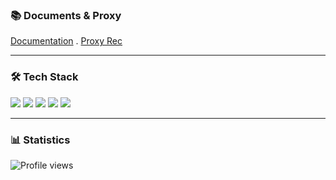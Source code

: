 ### 📚 Documents & Proxy

[Documentation](https://sumingcheng.github.io/docs-hub)  . [Proxy Rec](https://bbxy.xn--cesw6hd3s99f.com/auth/register?code=YvLa)

<hr>

### 🛠 Tech Stack

<div>
    <img src="https://img.shields.io/badge/typescript-%232E7B8B.svg?style=for-the-badge&logo=typescript&logoColor=white">
    <img src="https://img.shields.io/badge/node.js-%2343853D.svg?style=for-the-badge&logo=node.js&logoColor=white">
    <img src="https://img.shields.io/badge/python-%2336769E?style=for-the-badge&logo=python&logoColor=white">
    <img src="https://img.shields.io/badge/go-%2328A4D9.svg?style=for-the-badge&logo=go&logoColor=white"> 
    <img src="https://img.shields.io/badge/electron-%234B8BBE.svg?style=for-the-badge&logo=electron&logoColor=white">
</div>

<hr>

### 📊 Statistics
![Profile views](https://komarev.com/ghpvc/?username=sumingcheng&color=6cc8f6)
